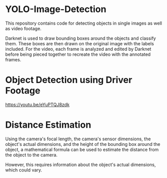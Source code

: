 # YOLO-Image-Detection
This repository contains code for detecting objects in single images as well as video footage.

Darknet is used to draw bounding boxes around the objects and classify them. These boxes are then drawn on the original image with the labels included. For the video, each frame is analyzed and edited by Darknet before being pieced together to recreate the video with the annotated frames.

# Object Detection using Driver Footage
https://youtu.be/eYuPTQJ8zdk

# Distance Estimation

Using the camera's focal length, the camera's sensor dimensions, the object's actual dimensions, and the height of the bounding box around the object, a mathematical formula can be used to estimate the distance from the object to the camera. 

However, this requires information about the object's actual dimensions, which could vary. 
